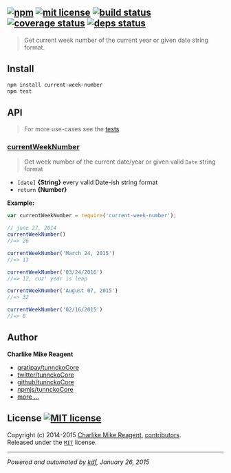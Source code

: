 ## [![npm][npmjs-img]][npmjs-url] [![mit license][license-img]][license-url] [![build status][travis-img]][travis-url] [![coverage status][coveralls-img]][coveralls-url] [![deps status][daviddm-img]][daviddm-url]

> Get current week number of the current year or given date string format.

## Install
```bash
npm install current-week-number
npm test
```


## API
> For more use-cases see the [tests](./test.js)

### [currentWeekNumber](./index.js#L40)
> Get week number of the current date/year or given valid `Date` string format

- `[date]` **{String}** every valid Date-ish string format
- `return` **{Number}**

**Example:**

```js
var currentWeekNumber = require('current-week-number');

// june 27, 2014
currentWeekNumber()
//=> 26

currentWeekNumber('March 24, 2015')
//=> 13

currentWeekNumber('03/24/2016')
//=> 12, cuz' year is leap

currentWeekNumber('August 07, 2015')
//=> 32

currentWeekNumber('02/16/2015')
//=> 8
```


## Author
**Charlike Mike Reagent**
+ [gratipay/tunnckoCore][author-gratipay]
+ [twitter/tunnckoCore][author-twitter]
+ [github/tunnckoCore][author-github]
+ [npmjs/tunnckoCore][author-npmjs]
+ [more ...][contrib-more]


## License [![MIT license][license-img]][license-url]
Copyright (c) 2014-2015 [Charlike Mike Reagent][contrib-more], [contributors][contrib-graf].  
Released under the [`MIT`][license-url] license.


[npmjs-url]: http://npm.im/current-week-number
[npmjs-img]: https://img.shields.io/npm/v/current-week-number.svg?style=flat&label=current-week-number

[coveralls-url]: https://coveralls.io/r/datetime/current-week-number?branch=master
[coveralls-img]: https://img.shields.io/coveralls/datetime/current-week-number.svg?style=flat

[license-url]: https://github.com/datetime/current-week-number/blob/master/license.md
[license-img]: https://img.shields.io/badge/license-MIT-blue.svg?style=flat

[travis-url]: https://travis-ci.org/datetime/current-week-number
[travis-img]: https://img.shields.io/travis/datetime/current-week-number.svg?style=flat

[daviddm-url]: https://david-dm.org/datetime/current-week-number
[daviddm-img]: https://img.shields.io/david/datetime/current-week-number.svg?style=flat

[author-gratipay]: https://gratipay.com/tunnckoCore
[author-twitter]: https://twitter.com/tunnckoCore
[author-github]: https://github.com/tunnckoCore
[author-npmjs]: https://npmjs.org/~tunnckocore

[contrib-more]: http://j.mp/1stW47C
[contrib-graf]: https://github.com/datetime/current-week-number/graphs/contributors

***

_Powered and automated by [kdf](https://github.com/tunnckoCore), January 26, 2015_